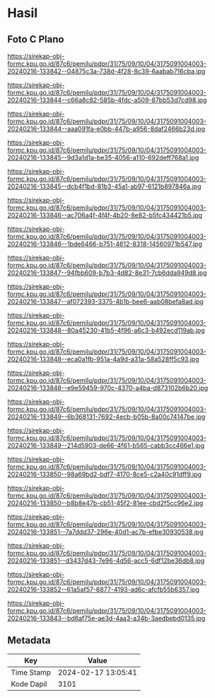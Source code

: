 # Hasil

## Foto C Plano

https://sirekap-obj-formc.kpu.go.id/87c6/pemilu/pdpr/31/75/09/10/04/3175091004003-20240216-133842--04875c3a-738d-4f28-8c39-6aabab716cba.jpg

https://sirekap-obj-formc.kpu.go.id/87c6/pemilu/pdpr/31/75/09/10/04/3175091004003-20240216-133844--c66a8c82-585b-4fdc-a509-87bb53d7cd98.jpg

https://sirekap-obj-formc.kpu.go.id/87c6/pemilu/pdpr/31/75/09/10/04/3175091004003-20240216-133844--aaa091fa-e0bb-447b-a956-8daf2466b23d.jpg

https://sirekap-obj-formc.kpu.go.id/87c6/pemilu/pdpr/31/75/09/10/04/3175091004003-20240216-133845--9d3a1d1a-be35-4056-a110-692deff768a1.jpg

https://sirekap-obj-formc.kpu.go.id/87c6/pemilu/pdpr/31/75/09/10/04/3175091004003-20240216-133845--dcb4f1bd-81b3-45a1-ab97-6121b897846a.jpg

https://sirekap-obj-formc.kpu.go.id/87c6/pemilu/pdpr/31/75/09/10/04/3175091004003-20240216-133846--ac706a4f-4f4f-4b20-8e82-b5fc434421b5.jpg

https://sirekap-obj-formc.kpu.go.id/87c6/pemilu/pdpr/31/75/09/10/04/3175091004003-20240216-133846--1bde6466-b751-4612-8318-14560971b547.jpg

https://sirekap-obj-formc.kpu.go.id/87c6/pemilu/pdpr/31/75/09/10/04/3175091004003-20240216-133847--94fbb609-b7b3-4d82-8e31-7cb6dda949d8.jpg

https://sirekap-obj-formc.kpu.go.id/87c6/pemilu/pdpr/31/75/09/10/04/3175091004003-20240216-133847--af072393-3375-4b1b-bee6-aab08befa8ad.jpg

https://sirekap-obj-formc.kpu.go.id/87c6/pemilu/pdpr/31/75/09/10/04/3175091004003-20240216-133848--80a45230-41b5-4f96-a6c3-b492ecd119ab.jpg

https://sirekap-obj-formc.kpu.go.id/87c6/pemilu/pdpr/31/75/09/10/04/3175091004003-20240216-133848--eca0a1fb-951a-4a9d-a31a-58a528ff5c93.jpg

https://sirekap-obj-formc.kpu.go.id/87c6/pemilu/pdpr/31/75/09/10/04/3175091004003-20240216-133848--e9e59459-970c-4370-a4ba-d873102b6b20.jpg

https://sirekap-obj-formc.kpu.go.id/87c6/pemilu/pdpr/31/75/09/10/04/3175091004003-20240216-133849--6b368131-7692-4ecb-b05b-8a00c74147be.jpg

https://sirekap-obj-formc.kpu.go.id/87c6/pemilu/pdpr/31/75/09/10/04/3175091004003-20240216-133849--214d5903-de66-4f61-b565-cabb3cc466e1.jpg

https://sirekap-obj-formc.kpu.go.id/87c6/pemilu/pdpr/31/75/09/10/04/3175091004003-20240216-133850--98a69bd2-bdf7-4170-8ce5-c2a40c91dff9.jpg

https://sirekap-obj-formc.kpu.go.id/87c6/pemilu/pdpr/31/75/09/10/04/3175091004003-20240216-133850--b8b8e47b-cb51-45f2-81ee-cbd2f5cc96e2.jpg

https://sirekap-obj-formc.kpu.go.id/87c6/pemilu/pdpr/31/75/09/10/04/3175091004003-20240216-133851--7a7ddd37-296e-40d1-ac7b-efbe30930538.jpg

https://sirekap-obj-formc.kpu.go.id/87c6/pemilu/pdpr/31/75/09/10/04/3175091004003-20240216-133851--d3437d43-7e96-4d56-acc5-6df12be36db8.jpg

https://sirekap-obj-formc.kpu.go.id/87c6/pemilu/pdpr/31/75/09/10/04/3175091004003-20240216-133852--61a5af57-6877-4193-ad6c-afcfb55b6357.jpg

https://sirekap-obj-formc.kpu.go.id/87c6/pemilu/pdpr/31/75/09/10/04/3175091004003-20240216-133843--bd6af75e-ae3d-4aa3-a34b-3aedbebd0135.jpg


## Metadata

| Key        | Value               |
| ---------- | ------------------- |
| Time Stamp | 2024-02-17 13:05:41 |
| Kode Dapil | 3101                |



